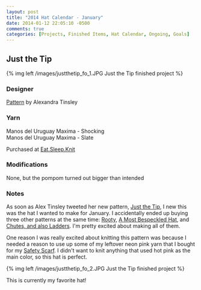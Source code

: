 ```yaml
---
layout: post
title: "2014 Hat Calendar - January"
date: 2014-01-12 22:05:10 -0500
comments: true
categories: [Projects, Finished Items, Hat Calendar, Ongoing, Goals]
---
```


## Just the Tip

{% img left /images/justthetip_fo_1.JPG Just the Tip finished project %}

### Designer
[Pattern](http://www.ravelry.com/patterns/library/just-the-tip) by Alexandra Tinsley

### Yarn
Manos del Uruguay Maxima - Shocking  
Manos del Uruguay Maxima - Slate

Purchased at [Eat.Sleep.Knit](http://eatsleepknit.com)

### Modifications
None, but the pompom turned out bigger than intended

### Notes
As soon as Alex Tinsley tweeted her new pattern, [Just the Tip](http://www.ravelry.com/patterns/library/just-the-tip), 
I new this was the hat I wanted to make for January.
I accidentally ended up buying three other patterns at the same time: 
[Rooty](http://www.ravelry.com/patterns/library/rooty), 
[A Most Bespeckled Hat](http://www.ravelry.com/patterns/library/a-most-bespeckled-hat),
and
[Chutes, and also Ladders](http://www.ravelry.com/patterns/library/chutes-and-also-ladders).  I'm pretty
excited about making all of them.

One reason I was really excited about knitting this pattern was because I needed a reason to use up some of my
leftover neon pink yarn that I bought for my [Safety Scarf](http://www.ravelry.com/patterns/library/safety-scarf).
I didn't want to knit anything that used hot pink as the main color, so this hat is perfect.

{% img left /images/justthetip_fo_2.JPG Just the Tip finished project %}

This is currently my favorite hat!
